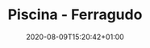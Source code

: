 ---
title: "Piscina - Ferragudo"
date: 2020-08-09T15:20:42+01:00

images: 
  - "img/aluguer.jpg"
  - "img/cofragem.jpg"

date_to_show: "Junho 2019"
text: "You can write here details about this work."

draft: false
---